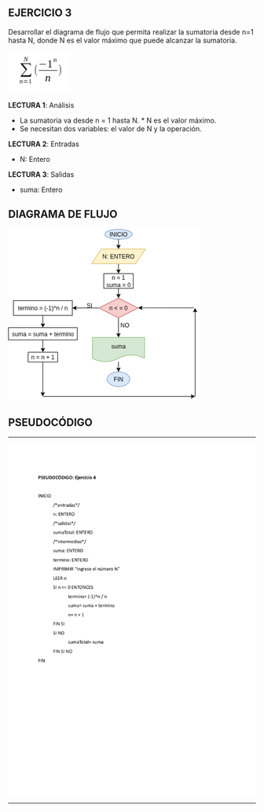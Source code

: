 ## EJERCICIO 3

Desarrollar el diagrama de flujo que permita realizar la sumatoria desde n=1 hasta N, donde N es el valor máximo que puede alcanzar la sumatoria.

![SUMATORIA](/ejercicio4/SUMATORIA.png)

**LECTURA 1**: Análisis

* La sumatoria va desde n = 1 hasta N.
*​ N es el valor máximo.
* Se necesitan dos variables: el valor de N y la operación.

**LECTURA 2**: Entradas

* N: Entero

**LECTURA 3**: Salidas

* suma: Entero


## DIAGRAMA DE FLUJO

![DIAGRAMA DEL EJERCICIO 4](/ejercicio4/EJERCICIO4-PRACTICA5-FP-2026-1.drawio.png)

## PSEUDOCÓDIGO

---

![PSEUDOCÓDIGO DEL EJERCICIO 4](/ejercicio4/EJERCICIO4-PRACTICA5-FP-2026-1.pseudo.png)

---
